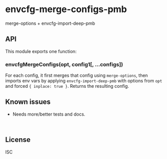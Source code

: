 ﻿
<!--#echo json="package.json" key="name" underline="=" -->
envcfg-merge-configs-pmb
========================
<!--/#echo -->

<!--#echo json="package.json" key="description" -->
merge-options + envcfg-import-deep-pmb
<!--/#echo -->



API
---

This module exports one function:

### envcfgMergeConfigs(opt, config1[, …configs])

For each config, it first merges that config using `merge-options`,
then imports env vars by applying `envcfg-import-deep-pmb` with
options from `opt` and forced `{ inplace: true }`.
Returns the resulting config.




<!--#toc stop="scan" -->



Known issues
------------

* Needs more/better tests and docs.




&nbsp;


License
-------
<!--#echo json="package.json" key=".license" -->
ISC
<!--/#echo -->
